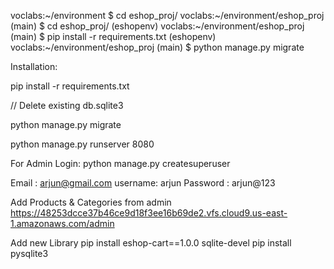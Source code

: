 
voclabs:~/environment $ cd eshop_proj/
voclabs:~/environment/eshop_proj (main) $ cd eshop_proj/
(eshopenv) voclabs:~/environment/eshop_proj (main) $ pip install -r requirements.txt
(eshopenv) voclabs:~/environment/eshop_proj (main) $ python manage.py migrate

Installation:

pip install -r requirements.txt

// Delete existing db.sqlite3

python manage.py migrate

python manage.py runserver 8080

For Admin Login:
python manage.py createsuperuser

Email : arjun@gmail.com
username: arjun
Password : arjun@123


Add Products & Categories from admin
https://48253dcce37b46ce9d18f3ee16b69de2.vfs.cloud9.us-east-1.amazonaws.com/admin

Add new Library 
pip install eshop-cart==1.0.0
sqlite-devel
pip install pysqlite3